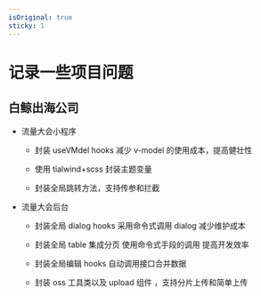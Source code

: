 ```yaml
---
isOriginal: true
sticky: 1
---
```


# 记录一些项目问题

## 白鲸出海公司

- 流量大会小程序

  - 封装 useVMdel hooks 减少 v-model 的使用成本，提高健壮性

  - 使用 tialwind+scss 封装主题变量

  - 封装全局跳转方法，支持传参和拦截

- 流量大会后台

  - 封装全局 dialog hooks 采用命令式调用 dialog 减少维护成本

  - 封装全局 table 集成分页 使用命令式手段的调用 提高开发效率

  - 封装全局编辑 hooks 自动调用接口合并数据

  - 封装 oss 工具类以及 upload 组件 ，支持分片上传和简单上传


